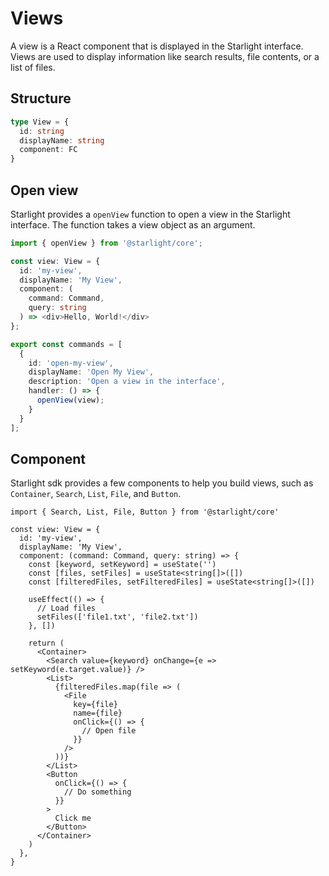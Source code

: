 # Views

A view is a React component that is displayed in the Starlight interface. Views are used to display information like search results, file contents, or a list of files.

## Structure

```typescript
type View = {
  id: string
  displayName: string
  component: FC
}
```

## Open view

Starlight provides a `openView` function to open a view in the Starlight interface. The function takes a view object as an argument.

```typescript
import { openView } from '@starlight/core';

const view: View = {
  id: 'my-view',
  displayName: 'My View',
  component: (
    command: Command,
    query: string
  ) => <div>Hello, World!</div>
};

export const commands = [
  {
    id: 'open-my-view',
    displayName: 'Open My View',
    description: 'Open a view in the interface',
    handler: () => {
      openView(view);
    }
  }
];
```

## Component

Starlight sdk provides a few components to help you build views, such as `Container`, `Search`, `List`, `File`, and `Button`.

```tsx
import { Search, List, File, Button } from '@starlight/core'

const view: View = {
  id: 'my-view',
  displayName: 'My View',
  component: (command: Command, query: string) => {
    const [keyword, setKeyword] = useState('')
    const [files, setFiles] = useState<string[]>([])
    const [filteredFiles, setFilteredFiles] = useState<string[]>([])

    useEffect(() => {
      // Load files
      setFiles(['file1.txt', 'file2.txt'])
    }, [])

    return (
      <Container>
        <Search value={keyword} onChange={e => setKeyword(e.target.value)} />
        <List>
          {filteredFiles.map(file => (
            <File
              key={file}
              name={file}
              onClick={() => {
                // Open file
              }}
            />
          ))}
        </List>
        <Button
          onClick={() => {
            // Do something
          }}
        >
          Click me
        </Button>
      </Container>
    )
  },
}
```
